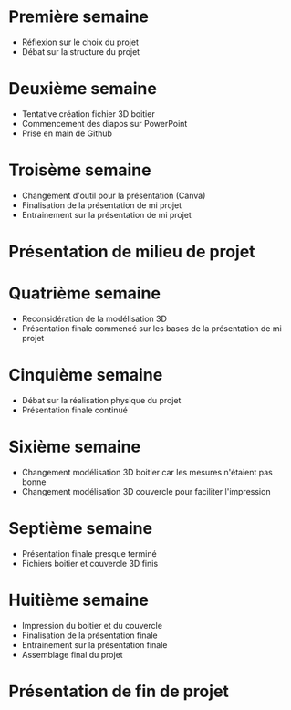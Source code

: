 # Première semaine

- Réflexion sur le choix du projet
- Débat sur la structure du projet


# Deuxième semaine

- Tentative création fichier 3D boitier 
- Commencement des diapos sur PowerPoint
- Prise en main de Github

# Troisème semaine

- Changement d'outil pour la présentation (Canva)
- Finalisation de la présentation de mi projet
- Entrainement sur la présentation de mi projet

# Présentation de milieu de projet

# Quatrième semaine

- Reconsidération de la modélisation 3D
- Présentation finale commencé sur les bases de la présentation de mi projet

# Cinquième semaine

- Débat sur la réalisation physique du projet
- Présentation finale continué

# Sixième semaine

- Changement modélisation 3D boitier car les mesures n'étaient pas bonne
- Changement modélisation 3D couvercle pour faciliter l'impression

# Septième semaine

- Présentation finale presque terminé
- Fichiers boitier et couvercle 3D finis

# Huitième semaine

- Impression du boitier et du couvercle
- Finalisation de la présentation finale
- Entrainement sur la présentation finale
- Assemblage final du projet

# Présentation de fin de projet
